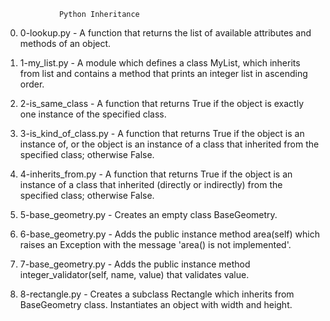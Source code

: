 				Python Inheritance
0. 0-lookup.py - A function that returns the list of available attributes and methods of an object.

1. 1-my_list.py - A module which defines a class MyList, which inherits from list and contains a method that prints an integer list in ascending order.

2. 2-is_same_class - A function that returns True if the object is exactly one instance of the specified class.

3. 3-is_kind_of_class.py - A function that returns True if the object is an instance of, or the object is an instance of a class that inherited from the specified class; otherwise False.

4. 4-inherits_from.py - A function that returns True if the object is an instance of a class that inherited (directly or indirectly) from the specified class; otherwise False.

5. 5-base_geometry.py - Creates an empty class BaseGeometry.

6. 6-base_geometry.py - Adds the public instance method area(self) which raises an Exception with the message 'area() is not implemented'.

7. 7-base_geometry.py - Adds the public instance method integer_validator(self, name, value) that validates value.

8. 8-rectangle.py - Creates a subclass Rectangle which inherits from BaseGeometry class. Instantiates an object with width and height.
